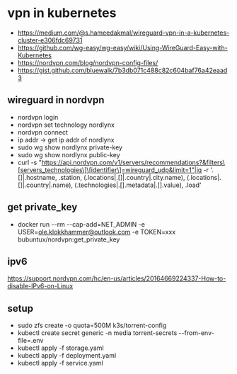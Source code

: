 # vpn in kubernetes
* https://medium.com/@s.hameedakmal/wireguard-vpn-in-a-kubernetes-cluster-e306fdc69731
* https://github.com/wg-easy/wg-easy/wiki/Using-WireGuard-Easy-with-Kubernetes
* https://nordvpn.com/blog/nordvpn-config-files/
* https://gist.github.com/bluewalk/7b3db071c488c82c604baf76a42eaad3

## wireguard in nordvpn
* nordvpn login
* nordvpn set technology nordlynx
* nordvpn connect
* ip addr -> get ip addr of nordlynx
* sudo wg show nordlynx private-key
* sudo wg show nordlynx public-key
* curl -s "https://api.nordvpn.com/v1/servers/recommendations?&filters\[servers_technologies\]\[identifier\]=wireguard_udp&limit=1"|jq -r '.[]|.hostname, .station, (.locations|.[]|.country|.city.name), (.locations|.[]|.country|.name), (.technologies|.[].metadata|.[].value), .load'

## get private_key
* docker run --rm --cap-add=NET_ADMIN -e USER=ole.klokkhammer@outlook.com -e TOKEN=xxx bubuntux/nordvpn:get_private_key

## ipv6
https://support.nordvpn.com/hc/en-us/articles/20164669224337-How-to-disable-IPv6-on-Linux

## setup 
* sudo zfs create -o quota=500M k3s/torrent-config 
* kubectl create secret generic -n media  torrent-secrets --from-env-file=.env
* kubectl apply -f storage.yaml
* kubectl apply -f deployment.yaml
* kubectl apply -f service.yaml